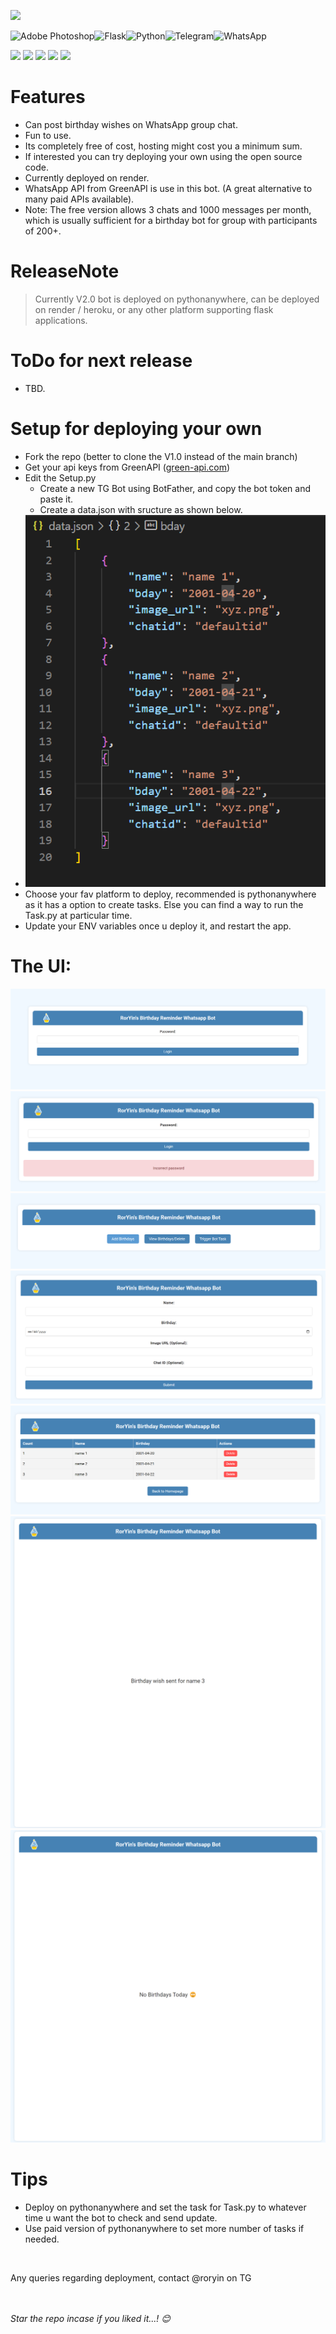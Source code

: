 ![](https://telegra.ph/file/b1f62ac15f2b9eca174ba.png)

 ![Adobe Photoshop](https://img.shields.io/badge/adobe%20photoshop-%2331A8FF.svg?style=for-the-badge&logo=adobe%20photoshop&logoColor=white)![Flask](https://img.shields.io/badge/flask-%23000.svg?style=for-the-badge&logo=flask&logoColor=white)![Python](https://img.shields.io/badge/python-3670A0?style=for-the-badge&logo=python&logoColor=ffdd54)![Telegram](https://img.shields.io/badge/Telegram-2CA5E0?style=for-the-badge&logo=telegram&logoColor=white)![WhatsApp](https://img.shields.io/badge/WhatsApp-25D366?style=for-the-badge&logo=whatsapp&logoColor=white)

![](https://img.shields.io/github/stars/RorYin/RorYin-s-Whatsapp-Bday-Bot.svg) ![](https://img.shields.io/github/forks/RorYin/RorYin-s-Whatsapp-Bday-Bot.svg) ![](https://img.shields.io/github/tags/RorYin/RorYin-s-Whatsapp-Bday-Bot.svg) ![](https://img.shields.io/github/release/RorYin/RorYin-s-Whatsapp-Bday-Bot.svg) ![](https://img.shields.io/github/issues/RorYin/RorYin-s-Whatsapp-Bday-Bot.svg) 





# Features
+ Can post birthday wishes on WhatsApp group chat.
+ Fun to use.
+ Its completely free of cost, hosting might cost you a minimum sum.
+ If interested you can try deploying your own using the open source code.
+ Currently deployed on render.
+ WhatsApp API from GreenAPI is use in this bot. (A great alternative to many paid APIs available).
+ Note: The free version allows 3 chats and 1000 messages per month, which is usually sufficient for a birthday bot for group with participants of 200+.

# ReleaseNote

> Currently V2.0 bot is deployed on pythonanywhere, can be deployed on render / heroku, or any other platform supporting flask applications.


# ToDo for next release
+ TBD.



# Setup for deploying your own

+ Fork the repo (better to clone the V1.0 instead of the main branch)
+ Get your api keys from GreenAPI ([green-api.com](https://green-api.com/))
+ Edit the Setup.py
	+ Create a new TG Bot using BotFather, and copy the bot token and paste it.
	+ Create a data.json with sructure as shown below.
 + ![Data.json](https://raw.githubusercontent.com/RorYin/RorYin-s-Whatsapp-Bday-Bot/main/Screenshots/datajSON.png)
+ Choose your fav platform to deploy, recommended is pythonanywhere as it has a option to create tasks. Else you can find a way to run the Task.py at particular time.
+ Update your ENV variables once u deploy it, and restart the app.

# The UI:

![Login](https://raw.githubusercontent.com/RorYin/RorYin-s-Whatsapp-Bday-Bot/main/Screenshots/Login.png)
![LoginWrongPassword](https://raw.githubusercontent.com/RorYin/RorYin-s-Whatsapp-Bday-Bot/main/Screenshots/Login2.png)
![Home](https://raw.githubusercontent.com/RorYin/RorYin-s-Whatsapp-Bday-Bot/main/Screenshots/Home.png)
![AddBirthday](https://raw.githubusercontent.com/RorYin/RorYin-s-Whatsapp-Bday-Bot/main/Screenshots/AddBirthdays.png)
![ViewBirthday](https://raw.githubusercontent.com/RorYin/RorYin-s-Whatsapp-Bday-Bot/main/Screenshots/ViewBirthdays.png)
![WishSent](https://raw.githubusercontent.com/RorYin/RorYin-s-Whatsapp-Bday-Bot/main/Screenshots/BdayWishSent.png)
![NoBirthdayToday](https://raw.githubusercontent.com/RorYin/RorYin-s-Whatsapp-Bday-Bot/main/Screenshots/NoBirthdaysToday.png)

# Tips

+ Deploy on pythonanywhere and set the task for Task.py to whatever time u want the bot to check and send update.
+ Use paid version of pythonanywhere to set more number of tasks if needed.


<br>

Any queries regarding deployment, contact @roryin on TG

<br><br>
_Star the repo incase if you liked it...! 😊_
